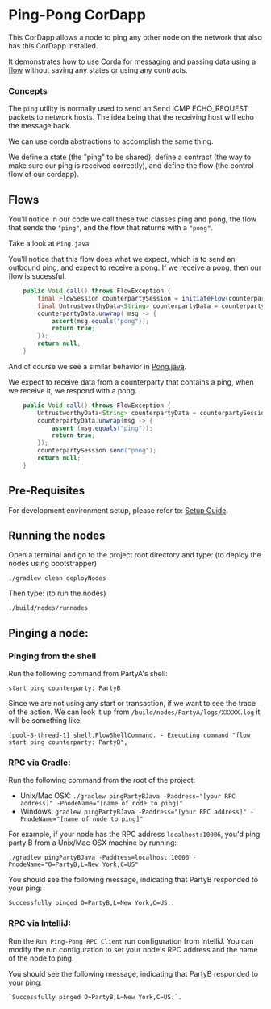 # Ping-Pong CorDapp 
This CorDapp allows a node to ping any other node on the network that also has this CorDapp installed.

It demonstrates how to use Corda for messaging and passing data using a [flow](https://docs.corda.net/docs/corda-os/flow-state-machines.html#flow-sessions) without saving any states or using any contracts.


### Concepts


The `ping` utility is normally used to send an Send ICMP ECHO_REQUEST packets to network hosts. The idea being that the receiving host will echo the message back.

We can use corda abstractions to accomplish the same thing.

We define a state (the "ping" to be shared), define a contract (the way to make sure our ping is received correctly), and define the flow (the control flow of our cordapp).


## Flows

You'll notice in our code we call these two classes ping and pong, the flow that sends the `"ping"`, and the flow that returns with a `"pong"`.


Take a look at `Ping.java`.

You'll notice that this flow does what we expect, which is to send an outbound ping, and expect to receive a pong. If we receive a pong, then our flow is sucessful.

```java
    public Void call() throws FlowException {
        final FlowSession counterpartySession = initiateFlow(counterparty);
        final UntrustworthyData<String> counterpartyData = counterpartySession.sendAndReceive(String.class, "ping");
        counterpartyData.unwrap( msg -> {
            assert(msg.equals("pong"));
            return true;
        });
        return null;
    }
```


And of course we see a similar behavior in [Pong.java](./workflows-java/src/main/java/net/corda/examples/pingpong/flows/Pong.java#L22-L30).

We expect to receive data from a counterparty that contains a ping, when we receive it, we respond with a pong.

```java
    public Void call() throws FlowException {
        UntrustworthyData<String> counterpartyData = counterpartySession.receive(String.class);
        counterpartyData.unwrap(msg -> {
            assert (msg.equals("ping"));
            return true;
        });
        counterpartySession.send("pong");
        return null;
    }
```


## Pre-Requisites

For development environment setup, please refer to: [Setup Guide](https://docs.corda.net/getting-set-up.html).


## Running the nodes


Open a terminal and go to the project root directory and type: (to deploy the nodes using bootstrapper)
```
./gradlew clean deployNodes
```
Then type: (to run the nodes)
```
./build/nodes/runnodes
```
## Pinging a node:


### Pinging from the shell
Run the following command from PartyA's shell:
```
start ping counterparty: PartyB
```
Since we are not using any start or transaction, if we want to see the trace of the action. We can look it up from `/build/nodes/PartyA/logs/XXXXX.log` it will be something like:
```
[pool-8-thread-1] shell.FlowShellCommand. - Executing command "flow start ping counterparty: PartyB",
```


### RPC via Gradle:

Run the following command from the root of the project:

* Unix/Mac OSX: `./gradlew pingPartyBJava -Paddress="[your RPC address]" -PnodeName="[name of node to ping]"`
* Windows: `gradlew pingPartyBJava -Paddress="[your RPC address]" -PnodeName="[name of node to ping]"`

For example, if your node has the RPC address `localhost:10006`, you'd ping party B from a
Unix/Mac OSX machine by running:

    ./gradlew pingPartyBJava -Paddress=localhost:10006 -PnodeName="O=PartyB,L=New York,C=US"

You should see the following message, indicating that PartyB responded to your ping:

    Successfully pinged O=PartyB,L=New York,C=US..

### RPC via IntelliJ:

Run the `Run Ping-Pong RPC Client` run configuration from IntelliJ. You can modify the run
configuration to set your node's RPC address and the name of the node to ping.

You should see the following message, indicating that PartyB responded to your ping:

    `Successfully pinged O=PartyB,L=New York,C=US.`.

